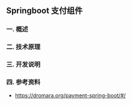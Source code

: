 ## Springboot 支付组件

### 一.  概述

### 二.  技术原理

### 三.  开发说明

### 四.  参考资料 

- https://dromara.org/payment-spring-boot/#/
